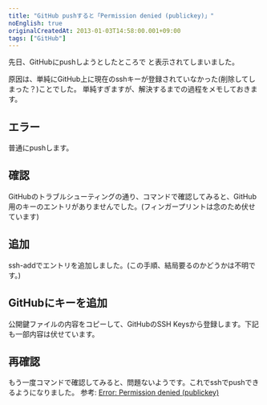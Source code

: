 ```yaml
---
title: "GitHub pushすると「Permission denied (publickey)」"
noEnglish: true
originalCreatedAt: 2013-01-03T14:58:00.001+09:00
tags: ["GitHub"]
---
```

先日、GitHubにpushしようとしたところで と表示されてしまいました。

原因は、単純にGitHub上に現在のsshキーが登録されていなかった(削除してしまった？)ことでした。 単純すぎますが、解決するまでの過程をメモしておきます。
<!--more-->
## エラー

普通にpushします。

## 確認

GitHubのトラブルシューティングの通り、コマンドで確認してみると、GitHub用のキーのエントリがありませんでした。(フィンガープリントは念のため伏せています)

## 追加

ssh-addでエントリを追加しました。(この手順、結局要るのかどうかは不明です。)

## GitHubにキーを追加

公開鍵ファイルの内容をコピーして、GitHubのSSH Keysから登録します。下記も一部内容は伏せています。

## 再確認

もう一度コマンドで確認してみると、問題ないようです。これでsshでpushできるようになりました。
参考:
[Error: Permission denied (publickey)](https://help.github.com/articles/error-permission-denied-publickey)
